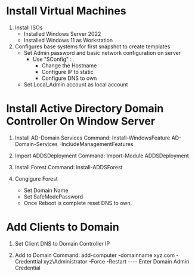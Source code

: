# Install Virtual Machines

 1. Install ISOs
    * Installed Windows Server 2022
    * Installed Windows 11 as Workstation
 2. Configures base systems for first snapshot to create templates
    * Set Admin password and basic network configuration on server
        - Use "SConfig" :
            - Change the Hostname
            - Configure IP to static
            - Configure DNS to own
    * Set Local_Admin account as local account

# Install Active Directory Domain Controller On Window Server

 1. Install AD-Domain Services
    Command: Install-WindowsFeature AD-Domain-Services -IncludeManagementFeatures
        
 2. Import ADDSDeployment
    Command: Import-Module ADDSDeployment
        
 3. Install Forest
    Command: install-ADDSForest

 4. Congigure Forest
    * Set Domain Name
    * Set SafeModePassword
    * Once Reboot is complete reset DNS to own.

# Add Clients to Domain

 1. Set Client DNS to Domain Controller IP

 2. Add to Domain
        Command: add-computer -domainname xyz.com -Credenttial xyz\Administrator -Force -Restart
        ---- Enter Domain Admin Credential

        